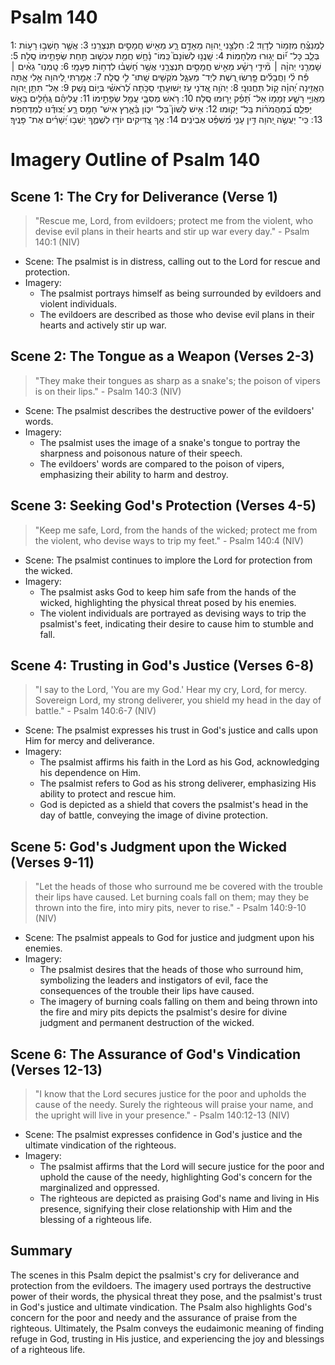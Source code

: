 # Psalm 140
1: לַמְנַצֵּ֗חַ מִזְמ֥וֹר לְדָוִֽד׃
2: חַלְּצֵ֣נִי יְ֭הוָה מֵאָדָ֣ם רָ֑ע מֵאִ֖ישׁ חֲמָסִ֣ים תִּנְצְרֵֽנִי׃
3: אֲשֶׁ֤ר חָשְׁב֣וּ רָע֣וֹת בְּלֵ֑ב כָּל־ י֝֗וֹם יָג֥וּרוּ מִלְחָמֽוֹת׃
4: שָֽׁנֲנ֣וּ לְשׁוֹנָם֮ כְּֽמוֹ־ נָ֫חָ֥שׁ חֲמַ֥ת עַכְשׁ֑וּב תַּ֖חַת שְׂפָתֵ֣ימוֹ סֶֽלָה׃
5: שָׁמְרֵ֤נִי יְהוָ֨ה ׀ מִ֘ידֵ֤י רָשָׁ֗ע מֵאִ֣ישׁ חֲמָסִ֣ים תִּנְצְרֵ֑נִי אֲשֶׁ֥ר חָ֝שְׁב֗וּ לִדְח֥וֹת פְּעָמָֽי׃
6: טָֽמְנֽוּ־ גֵאִ֨ים ׀ פַּ֡ח לִ֗י וַחֲבָלִ֗ים פָּ֣רְשׂוּ רֶ֭שֶׁת לְיַד־ מַעְגָּ֑ל מֹקְשִׁ֖ים שָֽׁתוּ־ לִ֣י סֶֽלָה׃
7: אָמַ֣רְתִּי לַ֭יהוָה אֵ֣לִי אָ֑תָּה הַאֲזִ֥ינָה יְ֝הוָ֗ה ק֣וֹל תַּחֲנוּנָֽי׃
8: יְהֹוִ֣ה אֲ֭דֹנָי עֹ֣ז יְשׁוּעָתִ֑י סַכֹּ֥תָה לְ֝רֹאשִׁ֗י בְּי֣וֹם נָֽשֶׁק׃
9: אַל־ תִּתֵּ֣ן יְ֭הוָה מַאֲוַיֵּ֣י רָשָׁ֑ע זְמָמ֥וֹ אַל־ תָּ֝פֵ֗ק יָר֥וּמוּ סֶֽלָה׃
10: רֹ֥אשׁ מְסִבָּ֑י עֲמַ֖ל שְׂפָתֵ֣ימוֹ
11: עֲלֵיהֶ֗ם גֶּֽחָ֫לִ֥ים בָּאֵ֥שׁ יַפִּלֵ֑ם בְּ֝מַהֲמֹר֗וֹת בַּֽל־ יָקֽוּמוּ׃
12: אִ֥ישׁ לָשׁוֹן֮ בַּל־ יִכּ֪וֹן בָּ֫אָ֥רֶץ אִישׁ־ חָמָ֥ס רָ֑ע יְ֝צוּדֶ֗נּוּ לְמַדְחֵפֹֽת׃
13: כִּֽי־ יַעֲשֶׂ֣ה יְ֭הוָה דִּ֣ין עָנִ֑י מִ֝שְׁפַּ֗ט אֶבְיֹנִֽים׃
14: אַ֣ךְ צַ֭דִּיקִים יוֹד֣וּ לִשְׁמֶ֑ךָ יֵשְׁב֥וּ יְ֝שָׁרִ֗ים אֶת־ פָּנֶֽיךָ׃

# Imagery Outline of Psalm 140

## Scene 1: The Cry for Deliverance (Verse 1)

> "Rescue me, Lord, from evildoers; protect me from the violent, who devise evil plans in their hearts and stir up war every day." - Psalm 140:1 (NIV)

- Scene: The psalmist is in distress, calling out to the Lord for rescue and protection.
- Imagery:
  - The psalmist portrays himself as being surrounded by evildoers and violent individuals.
  - The evildoers are described as those who devise evil plans in their hearts and actively stir up war.

## Scene 2: The Tongue as a Weapon (Verses 2-3)

> "They make their tongues as sharp as a snake's; the poison of vipers is on their lips." - Psalm 140:3 (NIV)

- Scene: The psalmist describes the destructive power of the evildoers' words.
- Imagery:
  - The psalmist uses the image of a snake's tongue to portray the sharpness and poisonous nature of their speech.
  - The evildoers' words are compared to the poison of vipers, emphasizing their ability to harm and destroy.

## Scene 3: Seeking God's Protection (Verses 4-5)

> "Keep me safe, Lord, from the hands of the wicked; protect me from the violent, who devise ways to trip my feet." - Psalm 140:4 (NIV)

- Scene: The psalmist continues to implore the Lord for protection from the wicked.
- Imagery:
  - The psalmist asks God to keep him safe from the hands of the wicked, highlighting the physical threat posed by his enemies.
  - The violent individuals are portrayed as devising ways to trip the psalmist's feet, indicating their desire to cause him to stumble and fall.

## Scene 4: Trusting in God's Justice (Verses 6-8)

> "I say to the Lord, 'You are my God.' Hear my cry, Lord, for mercy. Sovereign Lord, my strong deliverer, you shield my head in the day of battle." - Psalm 140:6-7 (NIV)

- Scene: The psalmist expresses his trust in God's justice and calls upon Him for mercy and deliverance.
- Imagery:
  - The psalmist affirms his faith in the Lord as his God, acknowledging his dependence on Him.
  - The psalmist refers to God as his strong deliverer, emphasizing His ability to protect and rescue him.
  - God is depicted as a shield that covers the psalmist's head in the day of battle, conveying the image of divine protection.

## Scene 5: God's Judgment upon the Wicked (Verses 9-11)

> "Let the heads of those who surround me be covered with the trouble their lips have caused. Let burning coals fall on them; may they be thrown into the fire, into miry pits, never to rise." - Psalm 140:9-10 (NIV)

- Scene: The psalmist appeals to God for justice and judgment upon his enemies.
- Imagery:
  - The psalmist desires that the heads of those who surround him, symbolizing the leaders and instigators of evil, face the consequences of the trouble their lips have caused.
  - The imagery of burning coals falling on them and being thrown into the fire and miry pits depicts the psalmist's desire for divine judgment and permanent destruction of the wicked.

## Scene 6: The Assurance of God's Vindication (Verses 12-13)

> "I know that the Lord secures justice for the poor and upholds the cause of the needy. Surely the righteous will praise your name, and the upright will live in your presence." - Psalm 140:12-13 (NIV)

- Scene: The psalmist expresses confidence in God's justice and the ultimate vindication of the righteous.
- Imagery:
  - The psalmist affirms that the Lord will secure justice for the poor and uphold the cause of the needy, highlighting God's concern for the marginalized and oppressed.
  - The righteous are depicted as praising God's name and living in His presence, signifying their close relationship with Him and the blessing of a righteous life.

## Summary

The scenes in this Psalm depict the psalmist's cry for deliverance and protection from the evildoers. The imagery used portrays the destructive power of their words, the physical threat they pose, and the psalmist's trust in God's justice and ultimate vindication. The Psalm also highlights God's concern for the poor and needy and the assurance of praise from the righteous. Ultimately, the Psalm conveys the eudaimonic meaning of finding refuge in God, trusting in His justice, and experiencing the joy and blessings of a righteous life.